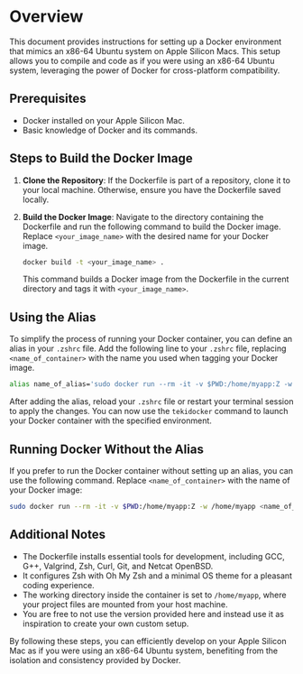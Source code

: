 # Overview
This document provides instructions for setting up a Docker environment that mimics an x86-64 Ubuntu system on Apple Silicon Macs. This setup allows you to compile and code as if you were using an x86-64 Ubuntu system, leveraging the power of Docker for cross-platform compatibility.

## Prerequisites
- Docker installed on your Apple Silicon Mac.
- Basic knowledge of Docker and its commands.

## Steps to Build the Docker Image

1. **Clone the Repository**: If the Dockerfile is part of a repository, clone it to your local machine. Otherwise, ensure you have the Dockerfile saved locally.

2. **Build the Docker Image**: Navigate to the directory containing the Dockerfile and run the following command to build the Docker image. Replace `<your_image_name>` with the desired name for your Docker image.
    ```sh
    docker build -t <your_image_name> .
    ```
    This command builds a Docker image from the Dockerfile in the current directory and tags it with `<your_image_name>`.

## Using the Alias
To simplify the process of running your Docker container, you can define an alias in your `.zshrc` file. Add the following line to your `.zshrc` file, replacing `<name_of_container>` with the name you used when tagging your Docker image.

```sh
alias name_of_alias='sudo docker run --rm -it -v $PWD:/home/myapp:Z -w /home/myapp <name_of_container>'
```

After adding the alias, reload your `.zshrc` file or restart your terminal session to apply the changes. You can now use the `tekidocker` command to launch your Docker container with the specified environment.

## Running Docker Without the Alias
If you prefer to run the Docker container without setting up an alias, you can use the following command. Replace `<name_of_container>` with the name of your Docker image:

```sh
sudo docker run --rm -it -v $PWD:/home/myapp:Z -w /home/myapp <name_of_container>
```

## Additional Notes
- The Dockerfile installs essential tools for development, including GCC, G++, Valgrind, Zsh, Curl, Git, and Netcat OpenBSD.
- It configures Zsh with Oh My Zsh and a minimal OS theme for a pleasant coding experience.
- The working directory inside the container is set to `/home/myapp`, where your project files are mounted from your host machine.
- You are free to not use the version provided here and instead use it as inspiration to create your own custom setup.

By following these steps, you can efficiently develop on your Apple Silicon Mac as if you were using an x86-64 Ubuntu system, benefiting from the isolation and consistency provided by Docker.